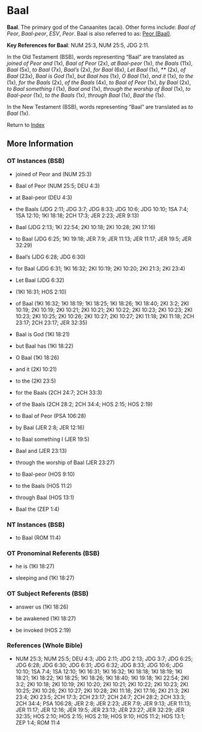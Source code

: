 # Baal
**Baal**. 
The primary god of the Canaanites (acai). 
Other forms include: 
*Baal of Peor*, *Baal-peor*, *ESV*, *Peor*. 
Baal is also referred to as: 
[Peor (Baal)](Peor.md). 


**Key References for Baal**: 
NUM 25:3, NUM 25:5, JDG 2:11. 


In the Old Testament (BSB), words representing “Baal” are translated as 
*joined of Peor and* (1x), *Baal of Peor* (2x), *at Baal-peor* (1x), *the Baals* (11x), *Baal* (5x), *to Baal* (7x), *Baal’s* (2x), *for Baal* (6x), *Let Baal* (1x), ** (2x), *of Baal* (23x), *Baal is God* (1x), *but Baal has* (1x), *O Baal* (1x), *and it* (1x), *to the* (1x), *for the Baals* (2x), *of the Baals* (4x), *to Baal of Peor* (1x), *by Baal* (2x), *to Baal something I* (1x), *Baal and* (1x), *through the worship of Baal* (1x), *to Baal-peor* (1x), *to the Baals* (1x), *through Baal* (1x), *Baal the* (1x). 


In the New Testament (BSB), words representing “Baal” are translated as 
*to Baal* (1x). 


Return to [Index](00-Index.md)

## More Information

### OT Instances (BSB)

* joined of Peor and (NUM 25:3)

* Baal of Peor (NUM 25:5; DEU 4:3)

* at Baal-peor (DEU 4:3)

* the Baals (JDG 2:11; JDG 3:7; JDG 8:33; JDG 10:6; JDG 10:10; 1SA 7:4; 1SA 12:10; 1KI 18:18; 2CH 17:3; JER 2:23; JER 9:13)

* Baal (JDG 2:13; 1KI 22:54; 2KI 10:18; 2KI 10:28; 2KI 17:16)

* to Baal (JDG 6:25; 1KI 19:18; JER 7:9; JER 11:13; JER 11:17; JER 19:5; JER 32:29)

* Baal’s (JDG 6:28; JDG 6:30)

* for Baal (JDG 6:31; 1KI 16:32; 2KI 10:19; 2KI 10:20; 2KI 21:3; 2KI 23:4)

* Let Baal (JDG 6:32)

*  (1KI 16:31; HOS 2:10)

* of Baal (1KI 16:32; 1KI 18:19; 1KI 18:25; 1KI 18:26; 1KI 18:40; 2KI 3:2; 2KI 10:19; 2KI 10:19; 2KI 10:21; 2KI 10:21; 2KI 10:22; 2KI 10:23; 2KI 10:23; 2KI 10:23; 2KI 10:25; 2KI 10:26; 2KI 10:27; 2KI 10:27; 2KI 11:18; 2KI 11:18; 2CH 23:17; 2CH 23:17; JER 32:35)

* Baal is God (1KI 18:21)

* but Baal has (1KI 18:22)

* O Baal (1KI 18:26)

* and it (2KI 10:21)

* to the (2KI 23:5)

* for the Baals (2CH 24:7; 2CH 33:3)

* of the Baals (2CH 28:2; 2CH 34:4; HOS 2:15; HOS 2:19)

* to Baal of Peor (PSA 106:28)

* by Baal (JER 2:8; JER 12:16)

* to Baal something I (JER 19:5)

* Baal and (JER 23:13)

* through the worship of Baal (JER 23:27)

* to Baal-peor (HOS 9:10)

* to the Baals (HOS 11:2)

* through Baal (HOS 13:1)

* Baal the (ZEP 1:4)



### NT Instances (BSB)

* to Baal (ROM 11:4)



### OT Pronominal Referents (BSB)

* he is (1KI 18:27)

* sleeping and (1KI 18:27)



### OT Subject Referents (BSB)

* answer us (1KI 18:26)

* be awakened (1KI 18:27)

* be invoked (HOS 2:19)



### References (Whole Bible)

* NUM 25:3; NUM 25:5; DEU 4:3; JDG 2:11; JDG 2:13; JDG 3:7; JDG 6:25; JDG 6:28; JDG 6:30; JDG 6:31; JDG 6:32; JDG 8:33; JDG 10:6; JDG 10:10; 1SA 7:4; 1SA 12:10; 1KI 16:31; 1KI 16:32; 1KI 18:18; 1KI 18:19; 1KI 18:21; 1KI 18:22; 1KI 18:25; 1KI 18:26; 1KI 18:40; 1KI 19:18; 1KI 22:54; 2KI 3:2; 2KI 10:18; 2KI 10:19; 2KI 10:20; 2KI 10:21; 2KI 10:22; 2KI 10:23; 2KI 10:25; 2KI 10:26; 2KI 10:27; 2KI 10:28; 2KI 11:18; 2KI 17:16; 2KI 21:3; 2KI 23:4; 2KI 23:5; 2CH 17:3; 2CH 23:17; 2CH 24:7; 2CH 28:2; 2CH 33:3; 2CH 34:4; PSA 106:28; JER 2:8; JER 2:23; JER 7:9; JER 9:13; JER 11:13; JER 11:17; JER 12:16; JER 19:5; JER 23:13; JER 23:27; JER 32:29; JER 32:35; HOS 2:10; HOS 2:15; HOS 2:19; HOS 9:10; HOS 11:2; HOS 13:1; ZEP 1:4; ROM 11:4



